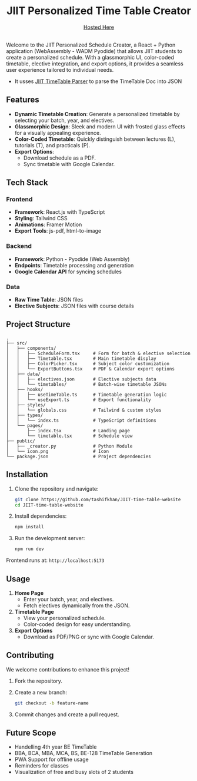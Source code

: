 <h1 align="center"> JIIT Personalized Time Table Creator </h1>

<div align="center">
    <a href="https://simple-timetable.tashif.codes/">Hosted Here</a>
</div>
</br>

Welcome to the JIIT Personalized Schedule Creator, a React + Python application (WebAssembly - WADM Pyodide) that allows JIIT students to create a personalized schedule. With a glassmorphic UI, color-coded timetable, elective integration, and export options, it provides a seamless user experience tailored to individual needs.

- It usses <a href="https://github.com/tashifkhan/JIIT-time-table-parser">JIIT TimeTable Parser</a> to parse the TimeTable Doc into JSON

## Features

- **Dynamic Timetable Creation**: Generate a personalized timetable by selecting your batch, year, and electives.
- **Glassmorphic Design**: Sleek and modern UI with frosted glass effects for a visually appealing experience.
- **Color-Coded Timetable**: Quickly distinguish between lectures (L), tutorials (T), and practicals (P).
- **Export Options**:
  - Download schedule as a PDF.
  - Sync timetable with Google Calendar.

## Tech Stack

### Frontend

- **Framework**: React.js with TypeScript
- **Styling**: Tailwind CSS
- **Animations**: Framer Motion
- **Export Tools**: js-pdf, html-to-image

### Backend

- **Framework**: Python - Pyodide (Web Assembly)
- **Endpoints**: Timetable processing and generation
- **Google Calendar API** for syncing schedules

### Data

- **Raw Time Table**: JSON files
- **Elective Subjects**: JSON files with course details

## Project Structure

```
.
├── src/
│   ├── components/
│   │   ├── ScheduleForm.tsx     # Form for batch & elective selection
│   │   ├── Timetable.tsx        # Main timetable display
│   │   ├── ColorPicker.tsx      # Subject color customization
│   │   └── ExportButtons.tsx    # PDF & Calendar export options
│   ├── data/
│   │   ├── electives.json       # Elective subjects data
│   │   └── timetables/          # Batch-wise timetable JSONs
│   ├── hooks/
│   │   ├── useTimeTable.ts      # Timetable generation logic
│   │   └── useExport.ts         # Export functionality
│   ├── styles/
│   │   └── globals.css          # Tailwind & custom styles
│   ├── types/
│   │   └── index.ts             # TypeScript definitions
│   └── pages/
│       ├── index.tsx            # Landing page
│       └── timetable.tsx        # Schedule view
├── public/
│   ├── _creator.py              # Python Module
│   └── icon.png                 # Icon
└── package.json                 # Project dependencies
```

## Installation

1.  Clone the repository and navigate:

    ```bash
    git clone https://github.com/tashifkhan/JIIT-time-table-website
    cd JIIT-time-table-website
    ```

2.  Install dependencies:

    ```bash
    npm install
    ```

3.  Run the development server:

    ```bash
    npm run dev
    ```

Frontend runs at: `http://localhost:5173`

## Usage

1. **Home Page**
   - Enter your batch, year, and electives.
   - Fetch electives dynamically from the JSON.
2. **Timetable Page**
   - View your personalized schedule.
   - Color-coded design for easy understanding.
3. **Export Options**
   - Download as PDF/PNG or sync with Google Calendar.

## Contributing

We welcome contributions to enhance this project!

1.  Fork the repository.
2.  Create a new branch:

    ```bash
    git checkout -b feature-name
    ```

3.  Commit changes and create a pull request.

## Future Scope

- Handelling 4th year BE TimeTable
- BBA, BCA, MBA, MCA, BS, BE-128 TimeTable Generation
- PWA Support for offline usage
- Reminders for classes
- Visualization of free and busy slots of 2 students
